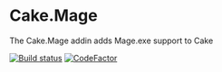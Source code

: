 # Cake.Mage

The Cake.Mage addin adds Mage.exe support to Cake

[![Build status](https://ci.appveyor.com/api/projects/status/sqbgtehgqco434g9/branch/master?svg=true)](https://ci.appveyor.com/project/enkafan/cake-mage/branch/master) [![CodeFactor](https://www.codefactor.io/repository/github/enkafan/cake.mage/badge)](https://www.codefactor.io/repository/github/enkafan/cake.mage)
